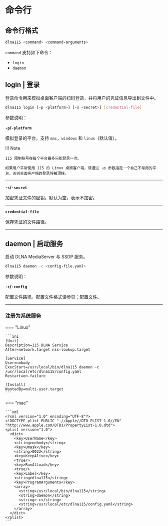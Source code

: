 # 命令行

## 命令行格式

```bash
dlna115 <command> <command-arguments>
```

`command` 支持如下命令：

* `login`
* `daemon`

## login | 登录

登录命令用来模拟桌面客户端的扫码登录，并将用户的凭证信息导出到文件中。

```bash
dlna115 login [-p <platform>] [-s <secret>] [credential-file]
```

参数说明：

**`-p`/`-platform`**

模拟登录的平台，支持 `mac`，`windows` 和 `linux`（默认值）。

!!! Note

    115 限制帐号在每个平台最多只能登录一次。
    
    如果用户平常使用 115 的 Linux 桌面客户端，请通过 -p 参数指定一个自己不常用的平台，否则桌面客户端的登录将被顶掉。

---

**`-s`/`-secret`**

加密凭证文件的密钥。默认为空，表示不加密。

---

**`credential-file`**

保存凭证的文件路径。

---

## daemon | 启动服务

启动 DLNA MediaServer 与 SSDP 服务。

```bash
dlna115 daemon -c <config-file.yaml>
```

参数说明：

**`-c`/`-config`**

配置文件路径。配置文件格式请参见：[配置文件](3-configuration.md)。

---

### 注册为系统服务

=== "Linux"

    ```ini
    [Unit]
    Description=115 DLNA Service
    After=network.target nss-lookup.target

    [Service]
    User=nobody
    ExecStart=/usr/local/bin/dlna115 daemon -c /usr/local/etc/dlna115/config.yaml
    Restart=on-failure

    [Install]
    WantedBy=multi-user.target
    ```

=== "mac"

    ```xml
    <?xml version="1.0" encoding="UTF-8"?>
    <!DOCTYPE plist PUBLIC "-//Apple//DTD PLIST 1.0//EN" "http://www.apple.com/DTDs/PropertyList-1.0.dtd">
    <plist version="1.0">
      <dict>
        <key>UserName</key>
        <string>nobody</string>
        <key>Umask</key>
        <string>0022</string>
        <key>KeepAlive</key>
        <true/>
        <key>RunAtLoad</key>
        <true/>
        <key>Label</key>
        <string>dlna115</string>
        <key>ProgramArguments</key>
        <array>
          <string>/usr/local/bin/dlna115</string>
          <string>daemon</string>
          <string>-c</string>
          <string>/usr/local/etc/dlna115/config.yaml</string>
        </array>
      </dict>
    </plist>
    ```